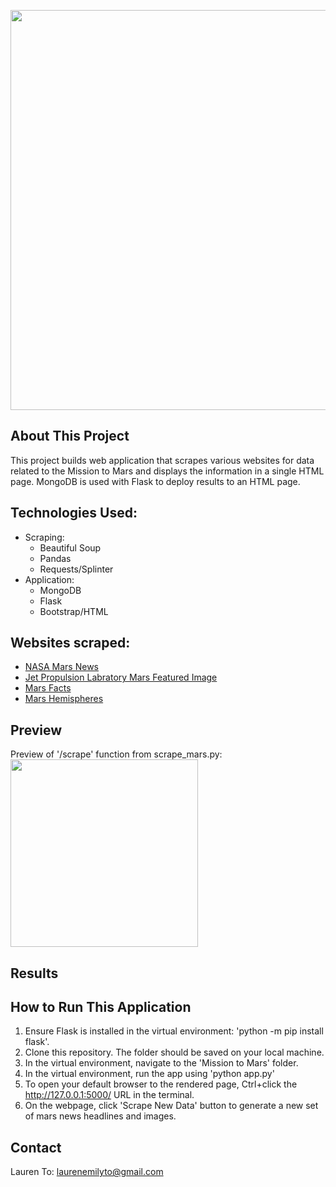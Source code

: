 <img src="https://i.pinimg.com/originals/e0/6d/8b/e06d8be6a953c0348b09f2b0d1b02474.jpg" width=640 align=center> <br>

## About This Project
This project builds web application that scrapes various websites for data related to the Mission to Mars and displays the information in a single HTML page. MongoDB is used with Flask to deploy results to an HTML page.

## Technologies Used:
- Scraping: 
	- Beautiful Soup
	- Pandas
	- Requests/Splinter
- Application: 
	- MongoDB 
	- Flask
	- Bootstrap/HTML

## Websites scraped:
- [NASA Mars News](https://redplanetscience.com/)
- [Jet Propulsion Labratory Mars Featured Image](https://spaceimages-mars.com/)
- [Mars Facts](https://galaxyfacts-mars.com/)
- [Mars Hemispheres](https://marshemispheres.com/)

## Preview
Preview of '/scrape' function from scrape_mars.py:
<img src="https://i.pinimg.com/originals/ce/34/55/ce345585ddc7d30437d6ff24d96ddbb0.jpg" width=300>

## Results


## How to Run This Application
1. Ensure Flask is installed in the virtual environment: 'python -m pip install flask'.
2. Clone this repository. The folder should be saved on your local machine.
3. In the virtual environment, navigate to the 'Mission to Mars' folder.
4. In the virtual environment, run the app using 'python app.py'
5. To open your default browser to the rendered page, Ctrl+click the http://127.0.0.1:5000/ URL in the terminal.
6. On the webpage, click 'Scrape New Data' button to generate a new set of mars news headlines and images.


## Contact
Lauren To: [laurenemilyto@gmail.com](laurenemilyto@gmail.com)
